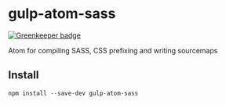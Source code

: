 # gulp-atom-sass

[![Greenkeeper badge](https://badges.greenkeeper.io/ricardocasares/gulp-atom-sass.svg)](https://greenkeeper.io/)

Atom for compiling SASS, CSS prefixing and writing sourcemaps

## Install

`npm install --save-dev gulp-atom-sass`
